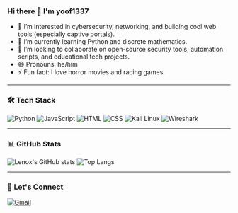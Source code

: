 
### Hi there 👋 I'm yoof1337

- 👀 I’m interested in cybersecurity, networking, and building cool web tools (especially captive portals).
- 🌱 I’m currently learning Python and discrete mathematics.
- 💞️ I’m looking to collaborate on open-source security tools, automation scripts, and educational tech projects.
- 😄 Pronouns: he/him
- ⚡ Fun fact: I love horror movies and racing games.

---

### 🛠️ Tech Stack
![Python](https://img.shields.io/badge/Python-3776AB?style=flat&logo=python&logoColor=white)
![JavaScript](https://img.shields.io/badge/JavaScript-F7DF1E?style=flat&logo=javascript&logoColor=black)
![HTML](https://img.shields.io/badge/HTML5-E34F26?style=flat&logo=html5&logoColor=white)
![CSS](https://img.shields.io/badge/CSS3-1572B6?style=flat&logo=css3&logoColor=white)
![Kali Linux](https://img.shields.io/badge/Kali_Linux-557C94?style=flat&logo=kalilinux&logoColor=white)
![Wireshark](https://img.shields.io/badge/Wireshark-1679A7?style=flat&logo=wireshark&logoColor=white)

---

### 📊 GitHub Stats
![Lenox's GitHub stats](https://github-readme-stats.vercel.app/api?username=lenoxspider&show_icons=true&theme=radical)
![Top Langs](https://github-readme-stats.vercel.app/api/top-langs/?username=lenoxspider&layout=compact&theme=radical)

---

### 🔗 Let's Connect
[![Gmail](https://img.shields.io/badge/Gmail-D14836?style=flat&logo=gmail&logoColor=white)](mailto:d.yoofii78@gmail.com)


<!---
lenoxspider/lenoxspider is a ✨ special ✨ repository because its `README.md` (this file) appears on your GitHub profile.
You can click the Preview link to take a look at your changes.
--->
